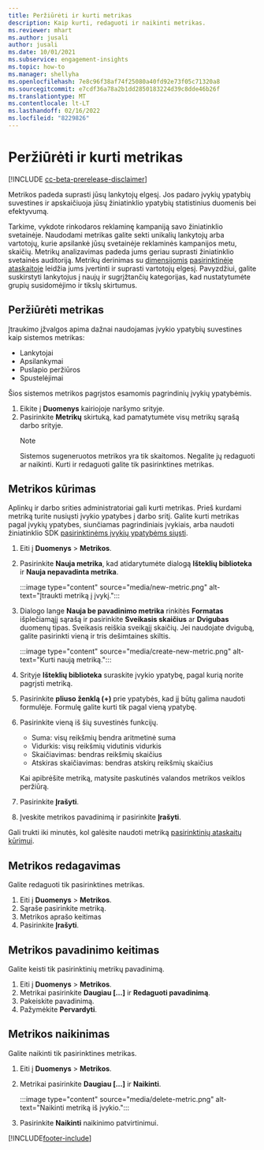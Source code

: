 ```yaml
---
title: Peržiūrėti ir kurti metrikas
description: Kaip kurti, redaguoti ir naikinti metrikas.
ms.reviewer: mhart
ms.author: jusali
author: jusali
ms.date: 10/01/2021
ms.subservice: engagement-insights
ms.topic: how-to
ms.manager: shellyha
ms.openlocfilehash: 7e8c96f38af74f25080a40fd92e73f05c71320a8
ms.sourcegitcommit: e7cdf36a78a2b1dd2850183224d39c8dde46b26f
ms.translationtype: MT
ms.contentlocale: lt-LT
ms.lasthandoff: 02/16/2022
ms.locfileid: "8229826"
---
```

# <a name="view-and-create-metrics"></a>Peržiūrėti ir kurti metrikas

[!INCLUDE [cc-beta-prerelease-disclaimer](includes/cc-beta-prerelease-disclaimer.md)]

Metrikos padeda suprasti jūsų lankytojų elgesį. Jos padaro įvykių ypatybių suvestines ir apskaičiuoja jūsų žiniatinklio ypatybių statistinius duomenis bei efektyvumą.  

Tarkime, vykdote rinkodaros reklaminę kampaniją savo žiniatinklio svetainėje. Naudodami metrikas galite sekti unikalių lankytojų arba vartotojų, kurie apsilankė jūsų svetainėje reklaminės kampanijos metu, skaičių. Metrikų analizavimas padeda jums geriau suprasti žiniatinklio svetainės auditoriją. Metrikų derinimas su [dimensijomis](dimensions.md) [pasirinktinėje ataskaitoje](custom-reports.md) leidžia jums įvertinti ir suprasti vartotojų elgesį. Pavyzdžiui, galite suskirstyti lankytojus į naujų ir sugrįžtančių kategorijas, kad nustatytumėte grupių susidomėjimo ir tikslų skirtumus.

## <a name="view-metrics"></a>Peržiūrėti metrikas

Įtraukimo įžvalgos apima dažnai naudojamas įvykio ypatybių suvestines kaip sistemos metrikas: 

- Lankytojai
- Apsilankymai
- Puslapio peržiūros
- Spustelėjimai

Šios sistemos metrikos pagrįstos esamomis pagrindinių įvykių ypatybėmis.

1. Eikite į **Duomenys** kairiojoje naršymo srityje. 
1. Pasirinkite **Metrikų** skirtuką, kad pamatytumėte visų metrikų sąrašą darbo srityje. 
   > [!NOTE]
   > Sistemos sugeneruotos metrikos yra tik skaitomos. Negalite jų redaguoti ar naikinti. Kurti ir redaguoti galite tik pasirinktines metrikas.

## <a name="create-a-metric"></a>Metrikos kūrimas

Aplinkų ir darbo srities administratoriai gali kurti metrikas. Prieš kurdami metriką turite nusiųsti įvykio ypatybes į darbo sritį. Galite kurti metrikas pagal įvykių ypatybes, siunčiamas pagrindiniais įvykiais, arba naudoti žiniatinklio SDK [pasirinktinėms įvykių ypatybėms siųsti](advanced-SDK-implementation.md).

1. Eiti į **Duomenys** > **Metrikos**.
1. Pasirinkite **Nauja metrika**, kad atidarytumėte dialogą **Išteklių biblioteka** ir **Nauja nepavadinta metrika**.

   :::image type="content" source="media/new-metric.png" alt-text="Įtraukti metriką į įvykį.":::

1. Dialogo lange **Nauja be pavadinimo metrika** rinkitės **Formatas** išplečiamąjį sąrašą ir pasirinkite **Sveikasis skaičius** ar **Dvigubas** duomenų tipas. Sveikasis reiškia sveikąjį skaičių. Jei naudojate dvigubą, galite pasirinkti vieną ir tris dešimtaines skiltis.

   :::image type="content" source="media/create-new-metric.png" alt-text="Kurti naują metriką.":::
   
5. Srityje **Išteklių biblioteka** suraskite įvykio ypatybę, pagal kurią norite pagrįsti metriką.
6. Pasirinkite **pliuso ženklą (+)** prie ypatybės, kad jį būtų galima naudoti formulėje. Formulę galite kurti tik pagal vieną ypatybę. 
7. Pasirinkite vieną iš šių suvestinės funkcijų. 

   - Suma: visų reikšmių bendra aritmetinė suma 
   - Vidurkis: visų reikšmių vidutinis vidurkis
   - Skaičiavimas: bendras reikšmių skaičius
   - Atskiras skaičiavimas: bendras atskirų reikšmių skaičius

   Kai apibrėšite metriką, matysite paskutinės valandos metrikos veiklos peržiūrą.

1. Pasirinkite **Įrašyti**. 
1. Įveskite metrikos pavadinimą ir pasirinkite **Įrašyti**.

Gali trukti iki minutės, kol galėsite naudoti metriką [pasirinktinių ataskaitų kūrimui](custom-reports.md).

## <a name="edit-a-metric"></a>Metrikos redagavimas

Galite redaguoti tik pasirinktines metrikas.

1. Eiti į **Duomenys** > **Metrikos**.
1. Sąraše pasirinkite metriką.
1. Metrikos aprašo keitimas
1. Pasirinkite **Įrašyti**.

## <a name="change-the-name-of-a-metric"></a>Metrikos pavadinimo keitimas

Galite keisti tik pasirinktinių metrikų pavadinimą.

1. Eiti į **Duomenys** > **Metrikos**.
1. Metrikai pasirinkite **Daugiau [...]** ir **Redaguoti pavadinimą**.
1. Pakeiskite pavadinimą. 
1. Pažymėkite **Pervardyti**.

## <a name="delete-a-metric"></a>Metrikos naikinimas

Galite naikinti tik pasirinktines metrikas.

1. Eiti į **Duomenys** > **Metrikos**.
1. Metrikai pasirinkite **Daugiau [...]** ir **Naikinti**.

   :::image type="content" source="media/delete-metric.png" alt-text="Naikinti metriką iš įvykio.":::

1. Pasirinkite **Naikinti** naikinimo patvirtinimui.



[!INCLUDE[footer-include](../includes/footer-banner.md)]
